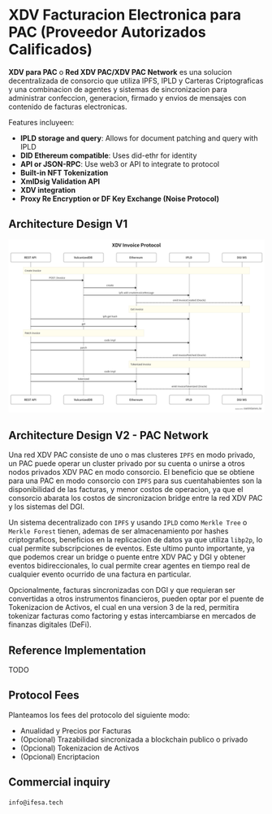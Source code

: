 # XDV Facturacion Electronica para PAC (Proveedor Autorizados Calificados)

**XDV para PAC** o **Red XDV PAC/XDV PAC Network** es una solucion decentralizada de consorcio que utiliza IPFS, IPLD y Carteras Criptograficas y  una combinacion de agentes y sistemas de sincronizacion para administrar confeccion, generacion, firmado y envios de mensajes con contenido de facturas electronicas.

Features incluyeen:


- **IPLD storage and query**: Allows for document patching and query with IPLD
- **DID  Ethereum compatible**: Uses did-ethr for identity
- **API or JSON-RPC**: Use web3 or API to integrate to protocol
- **Built-in NFT Tokenization**
- **XmlDsig Validation API**
- **XDV integration**
- **Proxy Re Encryption or DF Key Exchange (Noise Protocol)**


## Architecture Design V1

![Sequence diagram](https://github.com/Electronic-Signatures-Industries/xdv-invoice-protocol/blob/main/archdesign.png)

## Architecture Design V2 - PAC Network

Una red XDV PAC consiste de uno o mas clusteres `IPFS` en modo privado, un PAC puede operar un cluster privado por su cuenta o unirse a otros nodos privados XDV PAC en modo consorcio. El beneficio que se obtiene para una PAC en modo consorcio con `IPFS` para sus cuentahabientes son la disponibilidad de las facturas, y menor costos de operacion, ya que el consorcio abarata los costos de sincronizacion bridge entre la red XDV PAC y los sistemas del DGI.

Un sistema decentralizado con `IPFS` y usando `IPLD` como `Merkle Tree` o `Merkle Forest` tienen, ademas de ser almacenamiento por hashes criptograficos, beneficios en la replicacion de datos ya que utiliza `libp2p`, lo cual permite subscripciones de eventos. Este ultimo punto importante, ya que podemos crear un bridge o puente entre XDV PAC y DGI y obtener eventos bidireccionales, lo cual permite crear agentes en tiempo real de cualquier evento ocurrido de una factura en  particular.

Opcionalmente, facturas sincronizadas con DGI y que requieran ser convertidas a otros instrumentos financieros, pueden optar por el puente de Tokenizacion de Activos, el cual en una version 3 de la red, permitira tokenizar facturas como factoring y estas intercambiarse en mercados de finanzas digitales (DeFi).

## Reference Implementation

TODO

## Protocol Fees

Planteamos los fees del protocolo del siguiente modo:

- Anualidad y Precios por Facturas
- (Opcional) Trazabilidad sincronizada a blockchain publico o privado
- (Opcional) Tokenizacion de Activos
- (Opcional) Encriptacion

## Commercial inquiry

`info@ifesa.tech`

